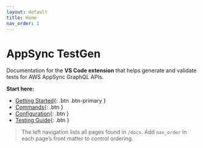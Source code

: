 ```yaml
---
layout: default
title: Home
nav_order: 1
---
```


# AppSync TestGen

Documentation for the **VS Code extension** that helps generate and validate tests for AWS AppSync GraphQL APIs.

**Start here:**
- [Getting Started](GETTING_STARTED){: .btn .btn-primary }
- [Commands](commands){: .btn }
- [Configuration](configuration){: .btn }
- [Testing Guide](testing){: .btn }

> The left navigation lists all pages found in `/docs`. Add `nav_order` in each page’s front matter to control ordering.
